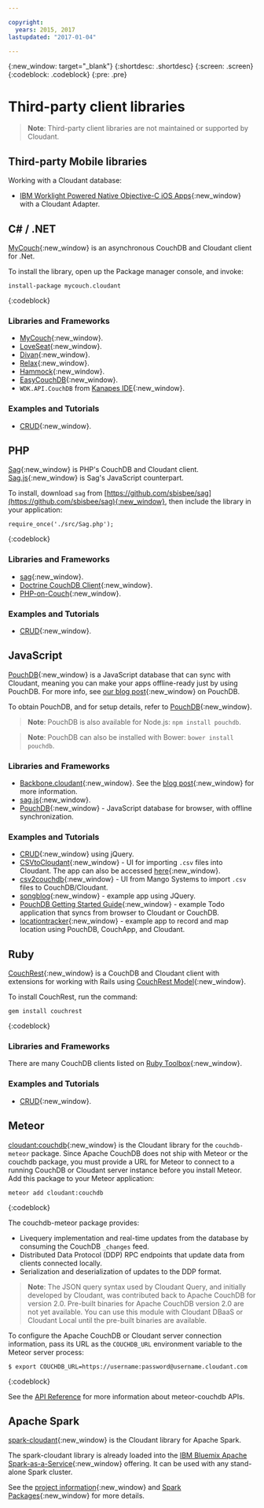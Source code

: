 ```yaml
---

copyright:
  years: 2015, 2017
lastupdated: "2017-01-04"

---
```


{:new_window: target="_blank"}
{:shortdesc: .shortdesc}
{:screen: .screen}
{:codeblock: .codeblock}
{:pre: .pre}

# Third-party client libraries

>   **Note**: Third-party client libraries are not maintained or supported by Cloudant.

## Third-party Mobile libraries

Working with a Cloudant database:

-   [IBM Worklight Powered Native Objective-C iOS Apps](http://www.tricedesigns.com/2014/11/17/ibm-worklight-powered-native-objective-c-ios-apps/){:new_window} with a Cloudant Adapter.

## C# / .NET

[MyCouch](https://github.com/danielwertheim/mycouch){:new_window}
is an asynchronous CouchDB and Cloudant client for .Net.

To install the library,
open up the Package manager console,
and invoke:

```text
install-package mycouch.cloudant
```
{:codeblock}

### Libraries and Frameworks

-   [MyCouch](https://github.com/danielwertheim/mycouch){:new_window}.
-   [LoveSeat](https://github.com/soitgoes/LoveSeat){:new_window}.
-   [Divan](https://github.com/foretagsplatsen/Divan){:new_window}.
-   [Relax](https://github.com/arobson/Relax){:new_window}.
-   [Hammock](http://code.google.com/p/relax-net/){:new_window}.
-   [EasyCouchDB](https://github.com/hhariri/EasyCouchDB){:new_window}.
-   `WDK.API.CouchDB` from [Kanapes IDE](http://kanapeside.com/){:new_window}.

### Examples and Tutorials

-   [CRUD](https://github.com/cloudant/haengematte/tree/master/c%23){:new_window}.

## PHP

[Sag](https://github.com/sbisbee/sag){:new_window} is PHP's CouchDB and Cloudant client.
[Sag.js](https://github.com/sbisbee/sag-js){:new_window} is Sag's JavaScript counterpart.

To install,
download `sag` from [https://github.com/sbisbee/sag](https://github.com/sbisbee/sag){:new_window},
then include the library in your application:

```text
require_once('./src/Sag.php');
```
{:codeblock}

### Libraries and Frameworks

-   [sag](https://github.com/sbisbee/sag){:new_window}.
-   [Doctrine CouchDB Client](https://github.com/doctrine/couchdb-client){:new_window}.
-   [PHP-on-Couch](https://github.com/dready92/PHP-on-Couch){:new_window}.

### Examples and Tutorials

-   [CRUD](https://github.com/cloudant/haengematte/tree/master/php){:new_window}.

## JavaScript

[PouchDB](http://pouchdb.com/){:new_window} is a JavaScript database that can sync with Cloudant,
meaning you can make your apps offline-ready just by using PouchDB.
For more info,
see [our blog post](https://cloudant.com/blog/pouchdb){:new_window} on PouchDB.

To obtain PouchDB,
and for setup details,
refer to [PouchDB](http://pouchdb.com/){:new_window}.

>   **Note**: PouchDB is also available for Node.js: `npm install pouchdb`.

>   **Note**: PouchDB can also be installed with Bower: `bower install pouchdb`.

### Libraries and Frameworks

-   [Backbone.cloudant](https://github.com/cloudant-labs/backbone.cloudant){:new_window}.
    See the [blog post](https://cloudant.com/blog/backbone-and-cloudant/){:new_window} for more information.
-   [sag.js](https://github.com/sbisbee/sag-js){:new_window}.
-   [PouchDB](http://pouchdb.com/){:new_window} - JavaScript database for browser,
    with offline synchronization.

### Examples and Tutorials

-   [CRUD](https://github.com/cloudant/haengematte/tree/master/javascript-jquery){:new_window} using jQuery.
-   [CSVtoCloudant](https://github.com/michellephung/CSVtoCloudant){:new_window} -
    UI for importing `.csv` files into Cloudant.
    The app can also be accessed [here](https://michellephung.github.io/CSVtoCloudant/){:new_window}.
-   [csv2couchdb](https://github.com/Mango-information-systems/csv2couchdb){:new_window} -
    UI from Mango Systems to import `.csv` files to CouchDB/Cloudant.
-   [songblog](https://github.com/millayr/songblog){:new_window} - example app using JQuery.
-   [PouchDB Getting Started Guide](http://pouchdb.com/getting-started.html){:new_window} -
    example Todo application that syncs from browser to Cloudant or CouchDB.
-   [locationtracker](https://github.com/rajrsingh/locationtracker){:new_window} -
    example app to record and map location using PouchDB,
    CouchApp,
    and Cloudant.

## Ruby

[CouchRest](https://github.com/couchrest/couchrest){:new_window} is a CouchDB and Cloudant client
with extensions for working with Rails using [CouchRest Model](https://github.com/couchrest/couchrest_model){:new_window}.

To install CouchRest,
run the command:

```shell
gem install couchrest
```
{:codeblock}

### Libraries and Frameworks

There are many CouchDB clients listed on
[Ruby Toolbox](https://www.ruby-toolbox.com/categories/couchdb_clients){:new_window}.

### Examples and Tutorials

-   [CRUD](https://github.com/cloudant/haengematte/tree/master/ruby){:new_window}.

<div id="couchdb"></div>

## Meteor

[cloudant:couchdb](https://atmospherejs.com/cloudant/couchdb){:new_window} is the
Cloudant library for the `couchdb-meteor` package.
Since Apache CouchDB does not ship with Meteor or the couchdb package,
you must provide a URL for Meteor to connect
to a running CouchDB or Cloudant server instance before you install Meteor.
Add this package to your Meteor application:

```shell
meteor add cloudant:couchdb
```
{:codeblock}

The couchdb-meteor package provides:

-   Livequery implementation and real-time updates from the database by consuming the CouchDB `_changes` feed.
-   Distributed Data Protocol (DDP) RPC endpoints that update data from clients connected locally.
-   Serialization and deserialization of updates to the DDP format.

>   **Note**: The JSON query syntax used by Cloudant Query,
    and initially developed by Cloudant,
    was contributed back to Apache CouchDB for version 2.0.
    Pre-built binaries for Apache CouchDB version 2.0 are not yet available.
    You can use this module with Cloudant DBaaS or Cloudant Local until the pre-built binaries are available.

To configure the Apache CouchDB or Cloudant server connection information,
pass its URL as the `COUCHDB_URL` environment variable to the Meteor server process:

```shell
$ export COUCHDB_URL=https://username:password@username.cloudant.com
```
{:codeblock}

See the [API Reference](../api/index.html) for more information about meteor-couchdb APIs. 

## Apache Spark

[spark-cloudant](https://github.com/cloudant-labs/spark-cloudant){:new_window}
is the Cloudant library for Apache Spark.

The spark-cloudant library is already loaded into the
[IBM Bluemix Apache Spark-as-a-Service](https://console.ng.bluemix.net/catalog/services/apache-spark/){:new_window} offering.
It can be used with any stand-alone Spark cluster.

See the [project information](https://github.com/cloudant-labs/spark-cloudant){:new_window}
and [Spark Packages](https://spark-packages.org/package/cloudant-labs/spark-cloudant){:new_window} for more details.